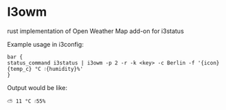 # I3owm

rust implementation of Open Weather Map add-on for i3status

Example usage in i3config:

```
bar {
status_command i3status | i3owm -p 2 -r -k <key> -c Berlin -f '{icon} {temp_c} °C 💧{humidity}%'
}
```

Output would be like:

```
⛅ 11 °C 💧55%
```
